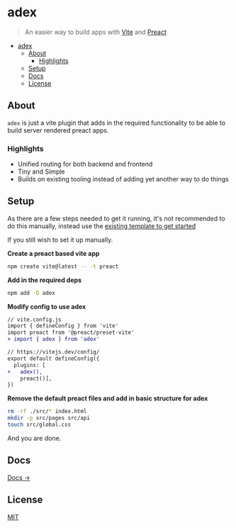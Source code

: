 # adex

> An easier way to build apps with [Vite](http://vitejs.dev) and
> [Preact](http://preactjs.com)

- [adex](#adex)
  - [About](#about)
    - [Highlights](#highlights)
  - [Setup](#setup)
  - [Docs](#docs)
  - [License](#license)

## About

`adex` is just a vite plugin that adds in the required functionality to be able
to build server rendered preact apps.

### Highlights

- Unified routing for both backend and frontend
- Tiny and Simple
- Builds on existing tooling instead of adding yet another way to do things

## Setup

As there are a few steps needed to get it running, it's not recommended to do
this manually, instead use the
[existing template to get started](https://github.com/barelyhuman/adex-default-template)

If you still wish to set it up manually.

**Create a preact based vite app**

```sh
npm create vite@latest -- -t preact
```

**Add in the required deps**

```sh
npm add -D adex
```

**Modify config to use adex**

```diff
// vite.config.js
import { defineConfig } from 'vite'
import preact from '@preact/preset-vite'
+ import { adex } from 'adex'

// https://vitejs.dev/config/
export default defineConfig({
  plugins: [
+   adex(),
    preact()],
})
```

**Remove the default preact files and add in basic structure for adex**

```sh
rm -rf ./src/* index.html
mkdir -p src/pages src/api
touch src/global.css
```

And you are done.

## Docs

[Docs &rarr;](https://barelyhuman.github.io/adex-docs/)

## License

[MIT](/LICENSE)
